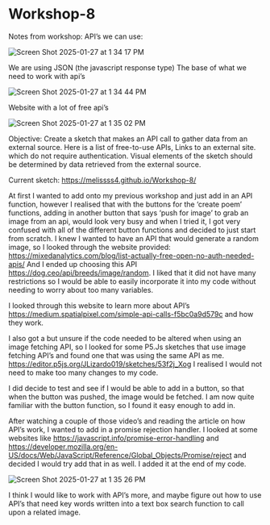 # Workshop-8

Notes from workshop:
API’s we can use: 


![Screen Shot 2025-01-27 at 1 34 17 PM](https://github.com/user-attachments/assets/93f0b9e6-cc3e-47ff-b90d-aeb59d0b4a77)


We are using JSON (the javascript response type) 
The base of what we need to work with api’s

![Screen Shot 2025-01-27 at 1 34 44 PM](https://github.com/user-attachments/assets/bf8c6cd3-de29-42a6-8951-68aae7a0cf39)

Website with a lot of free api’s

![Screen Shot 2025-01-27 at 1 35 02 PM](https://github.com/user-attachments/assets/b3acf391-d89a-4353-bd57-f7cc6ca42aa3)


Objective:
Create a sketch that makes an API call to gather data from an external source. Here is a list of free-to-use APIs, Links to an external site. which do not require authentication.
Visual elements of the sketch should be determined by data retrieved from the external source.

Current sketch: https://melissss4.github.io/Workshop-8/ 


At first I wanted to add onto my previous workshop and just add in an API function, however I realised that with the buttons for the ‘create poem’ functions, adding in another button that says ‘push for image’ to grab an image from an api, would look very busy and when I tried it, I got very confused with all of the different button functions and decided to just start from scratch. I knew I wanted to have an API that would generate a random image, so I looked through the website provided: https://mixedanalytics.com/blog/list-actually-free-open-no-auth-needed-apis/ 
And I ended up choosing this API https://dog.ceo/api/breeds/image/random. I liked that it did not have many restrictions so I would be able to easily incorporate it into my code without needing to worry about too many variables. 

I looked through this website to learn more about API’s https://medium.spatialpixel.com/simple-api-calls-f5bc0a9d579c and how they work. 

I also got a but unsure if the code needed to be altered when using an image fetching API, so I looked for some P5.Js sketches that use image fetching API’s and found one that was using the same API as me. https://editor.p5js.org/JLizardo019/sketches/53f2j_Xog  I realised I would not need to make too many changes to my code. 

I did decide to test and see if I would be able to add in a button, so that when the button was pushed, the image would be fetched. I am now quite familiar with the button function, so I found it easy enough to add in. 

After watching a couple of those video’s and reading the article on how API’s work, I wanted to add in a promise rejection handler. I looked at some websites like https://javascript.info/promise-error-handling and https://developer.mozilla.org/en-US/docs/Web/JavaScript/Reference/Global_Objects/Promise/reject and decided I would try add that in as well. I added it at the end of my code. 

![Screen Shot 2025-01-27 at 1 35 26 PM](https://github.com/user-attachments/assets/2f22c2fb-b93f-43f1-840d-89626d41b632)

I think I would like to work with API’s more, and maybe figure out how to use API’s that need key words written into a text box search function to call upon a related image. 






